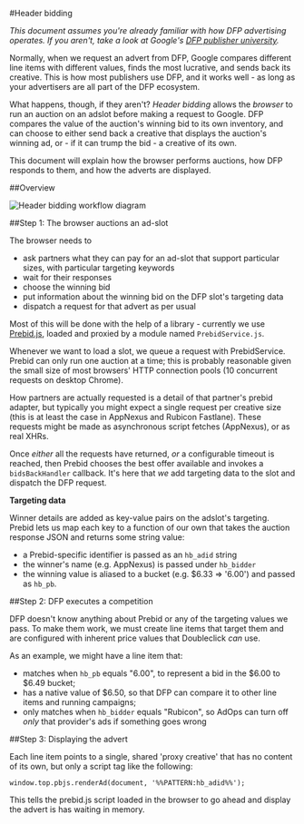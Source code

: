 #Header bidding

_This document assumes you're already familiar with how DFP advertising operates. If you aren't, take a look at Google's
[DFP publisher university](http://g.co/PublisherU)._

Normally, when we request an advert from DFP, Google compares different line items with different values, finds the most
lucrative, and sends back its creative. This is how most publishers use DFP, and it works well - as long as your advertisers
are all part of the DFP ecosystem.

What happens, though, if they aren't? _Header bidding_ allows the _browser_ to run an auction on an adslot before making
a request to Google. DFP compares the value of the auction's winning bid to its own inventory, and can choose to either
send back a creative that displays the auction's winning ad, or - if it can trump the bid - a creative of its own.

This document will explain how the browser performs auctions, how DFP responds to them, and how the adverts are
displayed.

##Overview

![Header bidding workflow diagram](https://cloud.githubusercontent.com/assets/3148617/13568947/e35ab8cc-e45c-11e5-89a0-6413312e30e0.png)

##Step 1: The browser auctions an ad-slot

The browser needs to

 - ask partners what they can pay for an ad-slot that support particular sizes, with particular targeting keywords
 - wait for their responses
 - choose the winning bid
 - put information about the winning bid on the DFP slot's targeting data
 - dispatch a request for that advert as per usual

Most of this will be done with the help of a library - currently we use [Prebid.js](http://prebid.org), loaded and
proxied by a module named `PrebidService.js`.

Whenever we want to load a slot, we queue a request with PrebidService. Prebid can only run one auction at a time; this
is probably reasonable given the small size of most browsers' HTTP connection pools (10 concurrent requests on desktop
Chrome).

How partners are actually requested is a detail of that partner's prebid adapter, but typically you might expect a
single request per creative size (this is at least the case in AppNexus and Rubicon Fastlane). These requests might be
made as asynchronous script fetches (AppNexus), or as real XHRs.

Once _either_ all the requests have returned, _or_ a configurable timeout is reached, then Prebid chooses the best offer
available and invokes a `bidsBackHandler` callback. It's here that _we_ add targeting data to the slot and dispatch the
DFP request.

**Targeting data**

Winner details are added as key-value pairs on the adslot's targeting. Prebid lets us map each key to a function of our
own that takes the auction response JSON and returns some  string value:

 - a Prebid-specific identifier is passed as an `hb_adid` string
 - the winner's name (e.g. AppNexus) is passed under `hb_bidder`
 - the winning value is aliased to a bucket (e.g. $6.33 => '6.00') and passed as `hb_pb`.

##Step 2: DFP executes a competition

DFP doesn't know anything about Prebid or any of the targeting values we pass. To make them work, we must create line
items that target them and are configured with inherent price values that Doubleclick _can_ use.

As an example, we might have a line item that:

 - matches when `hb_pb` equals "6.00", to represent a bid in the $6.00 to $6.49 bucket;
 - has a native value of $6.50, so that DFP can compare it to other line items and running campaigns;
 - only matches when `hb_bidder` equals "Rubicon", so AdOps can turn off _only_ that provider's ads if something goes wrong


##Step 3: Displaying the advert

Each line item points to a single, shared 'proxy creative' that has no content of its own, but only a script tag like
the following:

```
window.top.pbjs.renderAd(document, '%%PATTERN:hb_adid%%');
```

This tells the prebid.js script loaded in the browser to go ahead and display the advert is has waiting in memory.
